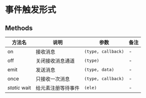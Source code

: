 # 事件触发形式

## Methods

| 方法名 | 说明 | 参数 | 备注 |
| --- | --- | --- | --- |
| on | 接收消息 | `(type, callback)` | - |
| off | 关闭接收消息通道 | `(type)` | - |
| emit | 发送消息 | `(type, data)` | - |
| once | 只接收一次消息 | `(type, callback)` | - |
| *static* wait | 给元素注册等待事件 | `(ele)` | - |
